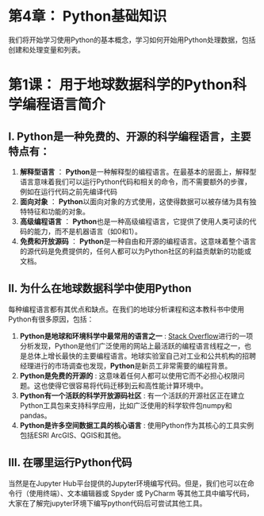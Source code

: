 # 第4章： Python基础知识

我们将开始学习使用Python的基本概念，学习如何开始用Python处理数据，包括创建和处理变量和列表。

# 第1课： 用于地球数据科学的Python科学编程语言简介

## Ⅰ. Python是一种免费的、开源的科学编程语言，主要特点有：

1. **解释型语言** ： **Python**是一种解释型的编程语言。在最基本的层面上，解释型语言意味着我们可以运行Python代码和相关的命令，而不需要额外的步骤，例如在运行代码之前先编译代码
2. **面向对象** ： **Python**以面向对象的方式使用，这使得数据可以被存储为具有独特特征和功能的对象。
3. **高级编程语言** ： **Python**也是一种高级编程语言，它提供了使用人类可读的代码的能力，而不是机器语言（如0和1）。
4. **免费和开放源码** ： **Python**是一种自由和开源的编程语言。这意味着整个语言的源代码是免费提供的，任何人都可以为Python社区的利益贡献新的功能或文档。

## Ⅱ. 为什么在地球数据科学中使用Python

每种编程语言都有其优点和缺点。在我们的地球分析课程和这本教科书中使用Python有很多原因，包括：

1. **Python是地球和环境科学中最常用的语言之一** : [Stack Overflow](https://insights.stackoverflow.com/survey/2019)进行的一项分析发现，Python是他们广泛使用的网站上最活跃的编程语言线程之一，也是总体上增长最快的主要编程语言。地球实验室自己对工业和公共机构的招聘经理进行的市场调查也发现，**Python**是新员工非常需要的编程背景。
2. **Python是免费的开源的** : 这意味着任何人都可以使用它而不必担心权限问题。这也使得它很容易将代码迁移到云和高性能计算环境中。
3. **Python有一个活跃的科学开放源码社区** : 有一个活跃的开源社区正在建立Python工具包来支持科学应用，比如广泛使用的科学软件包numpy和pandas。
4. **Python是许多空间数据工具的核心语言** : 使用Python作为其核心的工具实例包括ESRI ArcGIS、QGIS和其他。

## Ⅲ. 在哪里运行Python代码

当然是在Jupyter Hub平台提供的Jupyter环境编写代码。但是，我们也可以在命令行（使用终端）、文本编辑器或 Spyder 或 PyCharm 等其他工具中编写代码，大家在了解完jupyter环境下编写python代码后可尝试其他工具。
